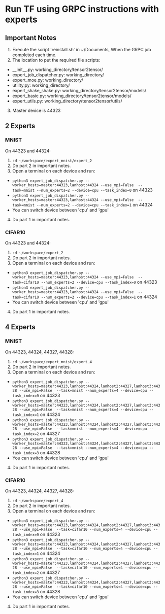 # Run TF using GRPC instructions with experts

## Important Notes
1. Execute the script 'reinstall.sh' in ~/Documents, When the GRPC job completed each time.
2. The location to put the required file scripts:
- \_\_init\_\_.py: working_directory/tensor2tensor/
- expert_job_dispatcher.py: working_directory/
- expert_moe.py: working_directory/
- utility.py: working_directory/
- expert_shake_shake.py: working_directory/tensor2tensor/models/
- expert_basic.py: working_directory/tensor2tensor/models/
- expert_utils.py: working_directory/tensor2tensor/utils/
3. Master device is 44323


## 2 Experts
### MNIST
On 44323 and 44324:

1. ```cd ~/workspace/expert_mnist/expert_2```
2. Do part 2 in important notes.
3. Open a terminal on each device and run: 
- ```python3 expert_job_dispatcher.py --worker_hosts=master:44323,lanhost:44324 --use_mpi=False  --task=mnist --num_experts=2 --device=cpu --task_index=0``` on 44323
- ```python3 expert_job_dispatcher.py --worker_hosts=master:44323,lanhost:44324 --use_mpi=False  --task=mnist --num_experts=2 --device=cpu --task_index=1``` on 44324
- You can switch device between 'cpu' and 'gpu'
4. Do part 1 in important notes.

### CIFAR10
On 44323 and 44324:

1. ```cd ~/workspace/expert_2```
2. Do part 2 in important notes.
3. Open a terminal on each device and run: 
 - ```python3 expert_job_dispatcher.py --worker_hosts=master:44323,lanhost:44324 --use_mpi=False  --task=cifar10 --num_experts=2 --device=cpu --task_index=0``` on 44323
 - ```python3 expert_job_dispatcher.py --worker_hosts=master:44323,lanhost:44324 --use_mpi=False  --task=cifar10 --num_experts=2 --device=cpu --task_index=1``` on 44324
 - You can switch device between 'cpu' and 'gpu'
4. Do part 1 in important notes.

## 4 Experts
### MNIST
On 44323, 44324, 44327, 44328:

1. ```cd ~/workspace/expert_mnist/expert_4```
2. Do part 2 in important notes.
3. Open a terminal on each device and run: 
 - ```python3 expert_job_dispatcher.py --worker_hosts=master:44323,lanhost:44324,lanhost2:44327,lanhost3:44328 --use_mpi=False  --task=mnist --num_experts=4 --device=cpu --task_index=0``` on 44323
 - ```python3 expert_job_dispatcher.py --worker_hosts=master:44323,lanhost:44324,lanhost2:44327,lanhost3:44328 --use_mpi=False  --task=mnist --num_experts=4 --device=cpu --task_index=1``` on 44324
 - ```python3 expert_job_dispatcher.py --worker_hosts=master:44323,lanhost:44324,lanhost2:44327,lanhost3:44328 --use_mpi=False  --task=mnist --num_experts=4 --device=cpu --task_index=2``` on 44327
 - ```python3 expert_job_dispatcher.py --worker_hosts=master:44323,lanhost:44324,lanhost2:44327,lanhost3:44328 --use_mpi=False  --task=mnist --num_experts=4 --device=cpu --task_index=3``` on 44328
 - You can switch device between 'cpu' and 'gpu'
4. Do part 1 in important notes.

### CIFAR10
On 44323, 44324, 44327, 44328:

1. ```cd ~/workspace/expert_4```
2. Do part 2 in important notes.
3. Open a terminal on each device and run: 
 - ```python3 expert_job_dispatcher.py --worker_hosts=master:44323,lanhost:44324,lanhost2:44327,lanhost3:44328 --use_mpi=False  --task=cifar10 --num_experts=4 --device=cpu --task_index=0``` on 44323
 - ```python3 expert_job_dispatcher.py --worker_hosts=master:44323,lanhost:44324,lanhost2:44327,lanhost3:44328 --use_mpi=False  --task=cifar10 --num_experts=4 --device=cpu --task_index=1``` on 44324
 - ```python3 expert_job_dispatcher.py --worker_hosts=master:44323,lanhost:44324,lanhost2:44327,lanhost3:44328 --use_mpi=False  --task=cifar10 --num_experts=4 --device=cpu --task_index=2``` on 44327
 - ```python3 expert_job_dispatcher.py --worker_hosts=master:44323,lanhost:44324,lanhost2:44327,lanhost3:44328 --use_mpi=False  --task=cifar10 --num_experts=4 --device=cpu --task_index=3``` on 44328
 - You can switch device between 'cpu' and 'gpu'
4. Do part 1 in important notes.
